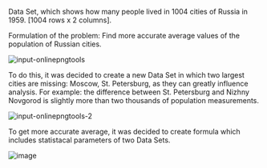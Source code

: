 Data Set, which shows how many people lived in 1004 cities of Russia in 1959. [1004 rows x 2 columns].

Formulation of the problem:
Find more accurate average values of the population of Russian cities.

![input-onlinepngtools](https://user-images.githubusercontent.com/47052805/56085883-17bc7000-5e54-11e9-98f0-af13ce53113e.jpg)

To do this, it was decided to create a new Data Set in which two largest cities are missing: Moscow, St. Petersburg, as they can greatly influence analysis. For example: the difference between St. Petersburg and Nizhny Novgorod is slightly more than two thousands of population measurements.
 
![input-onlinepngtools-2](https://user-images.githubusercontent.com/47052805/56085882-155a1600-5e54-11e9-8920-45063b4eaaa2.jpg)

To get more accurate average, it was decided to create formula which includes statistacal parameters of two Data Sets.

![image](https://user-images.githubusercontent.com/47052805/56086224-a03e0f00-5e5a-11e9-98b5-fe524e2a5994.png)



